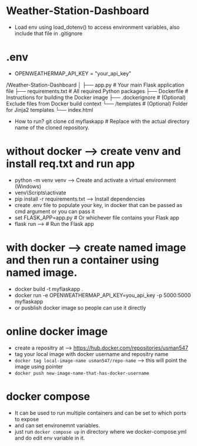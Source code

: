 # Weather-Station-Dashboard

- Load env using load_dotenv() to access environment variables, also include that file in .gitignore
# .env
- OPENWEATHERMAP_API_KEY = "your_api_key"

/Weather-Station-Dashboard
│
├── app.py         # Your main Flask application file
├── requirements.txt   # All required Python packages
├── Dockerfile     # Instructions for building the Docker image
├── .dockerignore  # (Optional) Exclude files from Docker build context
└── /templates     # (Optional) Folder for Jinja2 templates
    └── index.html 


- How to run?
git clone <URL-of-your-remote-repository>
cd myflaskapp  # Replace with the actual directory name of the cloned repository.

# without docker --> create venv and install req.txt and run app
- python -m venv venv --> Create and activate a virtual environment (Windows)
- venv\Scripts\activate
- pip install -r requirements.txt --> Install dependencies
- create .env file to populate your key, in docker that can be passed as cmd argument or you can pass it
- set FLASK_APP=app.py  # Or whichever file contains your Flask app
- flask run --> # Run the Flask app

# with docker --> create named image and then run a container using named image.
- docker build -t myflaskapp .
- docker run -e OPENWEATHERMAP_API_KEY=you_api_key -p 5000:5000 myflaskapp
- or pusblish docker image so people can use it directly

# online docker image
- create a repositry at --> <https://hub.docker.com/repositories/usman547>
- tag your local image with docker username and repositry name
- `docker tag local-image-name usman547/repo-name` --> this will point the image using pointer
- `docker push new-image-name-that-has-docker-username`

# docker compose
- It can be used to run multiple containers and can be set to which ports to expose
- and can set environemnt variables. 
- just run `docker compose up` in directory where we docker-compose.yml and do edit env variable in it.